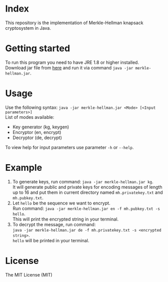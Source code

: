 # Index
This repository is the implementation of Merkle-Hellman knapsack cryptosystem in Java. 

# Getting started
To run this program you need to have JRE  1.8 or higher installed.  
Download jar file from [here](https://github.com/golikov-nik/merkle-hellman/releases) and run it via command `java -jar merkle-hellman.jar`.

# Usage
Use the following syntax:
`java -jar merkle-hellman.jar <Mode> [<Input parameters>]`  
List of modes available:
- Key generator (kg, keygen)
- Encryptor (en, encrypt)
- Decryptor (de, decrypt)

To view help for input parameters use parameter `-h` or `--help`.

# Example
1. To generate keys, run command:
`java -jar merkle-hellman.jar kg`.  
It will generate public and private keys for encoding messages of length up to 16 and put them in current directory named `mh.privatekey.txt` and `mh.pubkey.txt`.
2. Let `hello` be the sequence we want to encrypt.  
Run command:
`java -jar merkle-hellman.jar en -f mh.pubkey.txt -s hello`.  
This will print the encrypted string in your terminal.
3. To decrypt the message, run command:  
`java -jar merkle-hellman.jar de -f mh.privatekey.txt -s <encrypted string>`.  
`hello` will be printed in your terminal.

# License
The MIT License (MIT)
